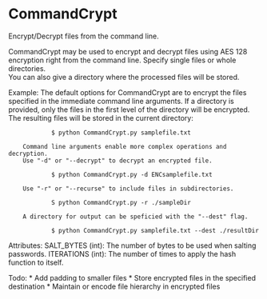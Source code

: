 # CommandCrypt
Encrypt/Decrypt files from the command line.

CommandCrypt may be used to encrypt and decrypt files using AES 128 encryption 
right from the command line. Specify single files or whole directories.  
You can also give a directory where the processed files will be stored.
 
Example:
        The default options for CommandCrypt are to encrypt the files specified in
        the immediate command line arguments.  If a directory is provided, only the
        files in the first level of the directory will be encrypted.  The resulting
        files will be stored in the current directory:
 
                $ python CommandCrypt.py samplefile.txt
 
        Command line arguments enable more complex operations and decryption.
        Use "-d" or "--decrypt" to decrypt an encrypted file.
 
                $ python CommandCrypt.py -d ENCsamplefile.txt
 
        Use "-r" or "--recurse" to include files in subdirectories.
 
                S python CommandCrypt.py -r ./sampleDir
 
        A directory for output can be speficied with the "--dest" flag.
 
                $ python CommandCrypt.py samplefile.txt --dest ./resultDir
 
Attributes:
        SALT_BYTES (int): The number of bytes to be used when salting passwords.
        ITERATIONS (int): The number of times to apply the hash function to itself.
 
Todo:
        * Add padding to smaller files
        * Store encrypted files in the specified destination
        * Maintain or encode file hierarchy in encrypted files
